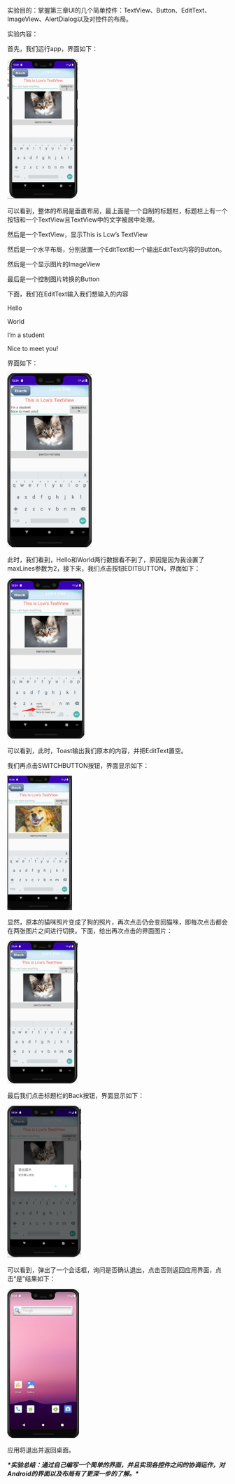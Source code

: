 实验目的：掌握第三章UI的几个简单控件：TextView、Button、EditText、ImageView、AlertDialog以及对控件的布局。

实验内容：

首先，我们运行app，界面如下：

![img](实验报告三.assets/wps1.jpg) 

可以看到，整体的布局是垂直布局，最上面是一个自制的标题栏，标题栏上有一个按钮和一个TextView且TextView中的文字被居中处理。

然后是一个TextView，显示This is Lcw’s TextView

然后是一个水平布局，分别放置一个EditText和一个输出EditText内容的Button。

然后是一个显示图片的ImageView

最后是一个控制图片转换的Button

 

下面，我们在EditText输入我们想输入的内容

Hello

World

I’m a student

Nice to meet you!

界面如下：

![img](实验报告三.assets/wps2.jpg) 

此时，我们看到，Hello和World两行数据看不到了，原因是因为我设置了maxLines参数为2，接下来，我们点击按钮EDITBUTTON，界面如下：

![img](实验报告三.assets/wps3.jpg) 

可以看到，此时，Toast输出我们原本的内容，并把EditText置空。

我们再点击SWITCHBUTTON按钮，界面显示如下：

![img](实验报告三.assets/wps4.jpg) 

显然，原本的猫咪照片变成了狗的照片，再次点击仍会变回猫咪，即每次点击都会在两张图片之间进行切换。下面，给出再次点击的界面图片：

![img](实验报告三.assets/wps5.jpg) 

最后我们点击标题栏的Back按钮，界面显示如下：

![img](实验报告三.assets/wps6.jpg) 

可以看到，弹出了一个会话框，询问是否确认退出，点击否则返回应用界面，点击“是”结果如下：

![img](实验报告三.assets/wps7.jpg) 

应用将退出并返回桌面。

***\*实验总结：通过自己编写一个简单的界面，并且实现各控件之间的协调运作，对Android的界面以及布局有了更深一步的了解。\****